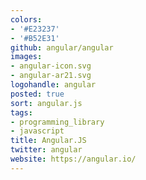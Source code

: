 ```yaml
---
colors:
- '#E23237'
- '#B52E31'
github: angular/angular
images:
- angular-icon.svg
- angular-ar21.svg
logohandle: angular
posted: true
sort: angular.js
tags:
- programming_library
- javascript
title: Angular.JS
twitter: angular
website: https://angular.io/
---
```

